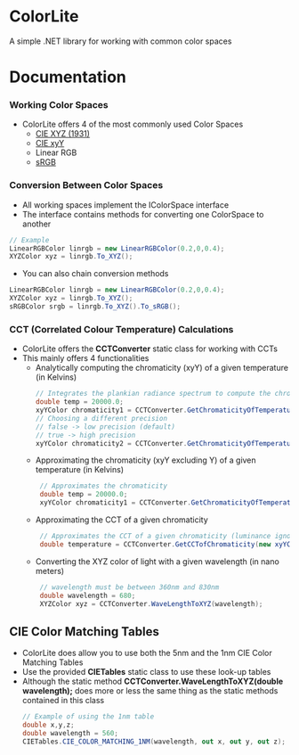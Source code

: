 # ColorLite
A simple .NET library for working with common color spaces

# Documentation
### Working Color Spaces
* ColorLite offers 4 of the most commonly used Color Spaces
  * [CIE XYZ (1931)](https://en.wikipedia.org/wiki/CIE_1931_color_space#Meaning_of_X,_Y_and_Z)
  * [CIE xyY](https://en.wikipedia.org/wiki/CIE_1931_color_space#CIE_xy_chromaticity_diagram_and_the_CIE_xyY_color_space)
  * Linear RGB
  * [sRGB](https://en.wikipedia.org/wiki/SRGB#sRGB_definition)

### Conversion Between Color Spaces
* All working spaces implement the IColorSpace interface
* The interface contains methods for converting one ColorSpace to another
```c#
// Example
LinearRGBColor linrgb = new LinearRGBColor(0.2,0,0.4);
XYZColor xyz = linrgb.To_XYZ();
```
* You can also chain conversion methods
```c#
LinearRGBColor linrgb = new LinearRGBColor(0.2,0,0.4);
XYZColor xyz = linrgb.To_XYZ();
sRGBColor srgb = linrgb.To_XYZ().To_sRGB();
```

### CCT (Correlated Colour Temperature) Calculations
* ColorLite offers the **CCTConverter** static class for working with CCTs
* This mainly offers 4 functionalities
  * Analytically computing the chromaticity (xyY) of a given temperature (in Kelvins)
     ```c#
     // Integrates the plankian radiance spectrum to compute the chromaticity
     double temp = 20000.0;
     xyYColor chromaticity1 = CCTConverter.GetChromaticityOfTemperature_Analytical(temp);
     // Choosing a different precision
     // false -> low precision (default)
     // true -> high precision
     xyYColor chromaticity2 = CCTConverter.GetChromaticityOfTemperature_Analytical(temp, true);
     ```
  * Approximating the chromaticity (xyY excluding Y) of a given temperature (in Kelvins)
    ```c#
     // Approximates the chromaticity
     double temp = 20000.0;
     xyYColor chromaticity1 = CCTConverter.GetChromaticityOfTemperature_Approximate(temp);
    ```
  * Approximating the CCT of a given chromaticity
    ```c#
     // Approximates the CCT of a given chromaticity (luminance ignored)
     double temperature = CCTConverter.GetCCTofChromaticity(new xyYColor(0.5,0.2,0.0));
    ```
  * Converting the XYZ color of light with a given wavelength (in nano meters)
    ```c#
     // wavelength must be between 360nm and 830nm
     double wavelength = 680;
     XYZColor xyz = CCTConverter.WaveLengthToXYZ(wavelength);
    ```
## CIE Color Matching Tables
* ColorLite does allow you to use both the 5nm and the 1nm CIE Color Matching Tables
* Use the provided **CIETables** static class to use these look-up tables
* Although the static method **CCTConverter.WaveLengthToXYZ(double wavelength);** does more or less the same thing as the static methods contained in this class
  ```C#
  // Example of using the 1nm table
  double x,y,z;
  double wavelength = 560;
  CIETables.CIE_COLOR_MATCHING_1NM(wavelength, out x, out y, out z);
  ```
